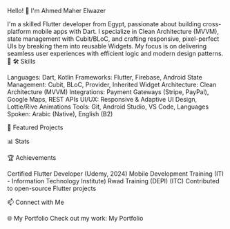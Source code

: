 Hello! 👋 I'm Ahmed Maher Elwazer

I'm a skilled Flutter developer from Egypt, passionate about building cross-platform mobile apps with Dart. I specialize in Clean Architecture (MVVM), state management with Cubit/BLoC, and crafting responsive, pixel-perfect UIs by breaking them into reusable Widgets. My focus is on delivering seamless user experiences with efficient logic and modern design patterns. 🌟
🛠️ Skills

Languages: Dart, Kotlin
Frameworks: Flutter, Firebase, Android
State Management: Cubit, BLoC, Provider, Inherited Widget
Architecture: Clean Architecture (MVVM)
Integrations: Payment Gateways (Stripe, PayPal), Google Maps, REST APIs
UI/UX: Responsive & Adaptive UI Design, Lottie/Rive Animations
Tools: Git, Android Studio, VS Code,
Languages Spoken: Arabic (Native), English (B2)

📱 Featured Projects

📊 Stats

🏆 Achievements

Certified Flutter Developer (Udemy, 2024)
Mobile Development Training (ITI - Information Technology Institute)
Rwad Training (DEPI) (ITC)
Contributed to open-source Flutter projects

📫 Connect with Me

🌐 My Portfolio
Check out my work: My Portfolio
